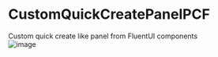 # CustomQuickCreatePanelPCF
Custom quick create like panel from FluentUI components
<br/>
![image](https://user-images.githubusercontent.com/13801775/204464897-ef869f6d-baf2-48a9-9df2-914beaa7afd6.png)

